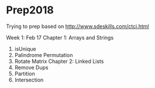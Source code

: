 # Prep2018

Trying to prep based on http://www.sdeskills.com/ctci.html

Week 1: Feb 17
Chapter 1: Arrays and Strings
1. isUnique
4. Palindrome Permutation
7. Rotate Matrix
Chapter 2: Linked Lists
1. Remove Dups
4. Partition
7. Intersection
